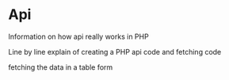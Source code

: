 # Api


Information on how api really works in PHP

Line by line explain of creating a PHP api code and fetching code

fetching the data in a table form
